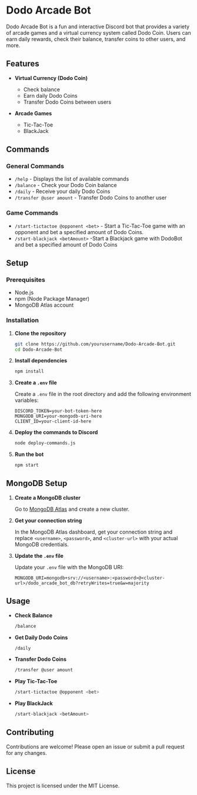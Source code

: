 # Dodo Arcade Bot

Dodo Arcade Bot is a fun and interactive Discord bot that provides a variety of arcade games and a virtual currency system called Dodo Coin. Users can earn daily rewards, check their balance, transfer coins to other users, and more.

## Features

- **Virtual Currency (Dodo Coin)**
  - Check balance
  - Earn daily Dodo Coins
  - Transfer Dodo Coins between users

- **Arcade Games**
  - Tic-Tac-Toe
  - BlackJack

## Commands

### General Commands

- `/help` - Displays the list of available commands
- `/balance` - Check your Dodo Coin balance
- `/daily` - Receive your daily Dodo Coins
- `/transfer @user amount` - Transfer Dodo Coins to another user

### Game Commands

- `/start-tictactoe @opponent <bet>` - Start a Tic-Tac-Toe game with an opponent and bet a specified amount of Dodo Coins.
- `/start-blackjack <betAmount>` -Start a Blackjack game with DodoBot and bet a specified amount of Dodo Coins
## Setup

### Prerequisites

- Node.js
- npm (Node Package Manager)
- MongoDB Atlas account

### Installation

1. **Clone the repository**

   ```bash
   git clone https://github.com/yourusername/Dodo-Arcade-Bot.git
   cd Dodo-Arcade-Bot

   ```

2. **Install dependencies**

   ```bash
   npm install
   ```

3. **Create a `.env` file**

   Create a `.env` file in the root directory and add the following environment variables:

   ```env
   DISCORD_TOKEN=your-bot-token-here
   MONGODB_URI=your-mongodb-uri-here
   CLIENT_ID=your-client-id-here
   ```

4. **Deploy the commands to Discord**

   ```bash
   node deploy-commands.js
   ```

5. **Run the bot**

   ```bash
   npm start
   ```

## MongoDB Setup

1. **Create a MongoDB cluster**

   Go to [MongoDB Atlas](https://www.mongodb.com/cloud/atlas) and create a new cluster.

2. **Get your connection string**

   In the MongoDB Atlas dashboard, get your connection string and replace `<username>`, `<password>`, and `<cluster-url>` with your actual MongoDB credentials.

3. **Update the `.env` file**

   Update your `.env` file with the MongoDB URI:

   ```env
   MONGODB_URI=mongodb+srv://<username>:<password>@<cluster-url>/dodo_arcade_bot_db?retryWrites=true&w=majority
   ```

## Usage

- **Check Balance**

  ```bash
  /balance
  ```

- **Get Daily Dodo Coins**

  ```bash
  /daily
  ```

- **Transfer Dodo Coins**

  ```bash
  /transfer @user amount
  ```
  
- **Play Tic-Tac-Toe**
  ```bash
  /start-tictactoe @opponent <bet>
  ```
- **Play BlackJack**
  ```bash
  /start-blackjack <betAmount>
  ```

## Contributing

Contributions are welcome! Please open an issue or submit a pull request for any changes.

## License

This project is licensed under the MIT License.
